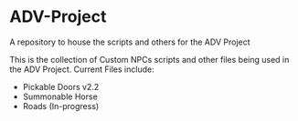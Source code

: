 # ADV-Project
A repository to house the scripts and others for the ADV Project

This is the collection of Custom NPCs scripts and other files being used in the ADV Project.
Current Files include:
- Pickable Doors v2.2
- Summonable Horse
- Roads (In-progress)
